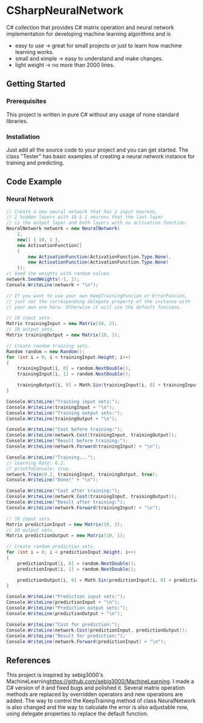 # CSharpNeuralNetwork

C# collection that provides C# matrix operation and neural network implementation for developing machine learning algorithms and is

- easy to use -> great for small projects or just to learn how machine learning works.
- small and simple -> easy to understand and make changes.
- light weight -> no more than 2000 lines.

## Getting Started

### Prerequisites

This project is written in pure C# without any usage of none standard libraries.

### Installation

Just add all the source code to your project and you can get started. The class "Tester" has basic examples of creating a neural network instance for training and predicting.

## Code Example

### Neural Network

```C#
// Create a new neural network that has 2 input neurons,
// 2 hidden layers with 10 & 1 neurons that the last layer
// is the output layer and both layers with no activation function.
NeuralNetwork network = new NeuralNetwork(
    2,
    new[] { 10, 1 },
    new ActivationFunction[]
    {
        new ActivationFunction(ActivationFunction.Type.None),
        new ActivationFunction(ActivationFunction.Type.None)
    });
// Seed the weights with random values.
network.SeedWeights(-1, 1);
Console.WriteLine(network + "\n");

// If you want to use your own KeepTrainingFuncion or ErrorFuncion,
// just set the corresponding delegate property of the instance with
// your own one here. Otherwise it will use the default funcions.

// 10 input sets.
Matrix trainingInput = new Matrix(10, 2);
// 10 output sets.
Matrix trainingOutput = new Matrix(10, 1);

// Create random training sets.
Random random = new Random();
for (int i = 0; i < trainingInput.Height; i++)
{
    trainingInput[i, 0] = random.NextDouble();
    trainingInput[i, 1] = random.NextDouble();

    trainingOutput[i, 0] = Math.Sin(trainingInput[i, 0] + trainingInput[i, 1]);
}

Console.WriteLine("Training input sets:");
Console.WriteLine(trainingInput + "\n");
Console.WriteLine("Training output sets:");
Console.WriteLine(trainingOutput + "\n");

Console.WriteLine("Cost before training:");
Console.WriteLine(network.Cost(trainingInput, trainingOutput));
Console.WriteLine("Result before training:");
Console.WriteLine(network.Forward(trainingInput) + "\n");

Console.WriteLine("Training...");
// learning Rate: 0.2.
// printToConsole: true.
network.Train(0.2, trainingInput, trainingOutput, true);
Console.WriteLine("Done!" + "\n");

Console.WriteLine("Cost after training:");
Console.WriteLine(network.Cost(trainingInput, trainingOutput));
Console.WriteLine("Result after training:");
Console.WriteLine(network.Forward(trainingInput) + "\n");

// 10 input sets.
Matrix predictionInput = new Matrix(10, 2);
// 10 output sets.
Matrix predictionOutput = new Matrix(10, 1);

// Create random prediction sets.
for (int i = 0; i < predictionInput.Height; i++)
{
    predictionInput[i, 0] = random.NextDouble();
    predictionInput[i, 1] = random.NextDouble();

    predictionOutput[i, 0] = Math.Sin(predictionInput[i, 0] + predictionInput[i, 1]);
}

Console.WriteLine("Prediction input sets:");
Console.WriteLine(predictionInput + "\n");
Console.WriteLine("Prediction output sets:");
Console.WriteLine(predictionOutput + "\n");

Console.WriteLine("Cost for prediction:");
Console.WriteLine(network.Cost(predictionInput, predictionOutput));
Console.WriteLine("Result for prediction:");
Console.WriteLine(network.Forward(predictionInput) + "\n");
```

## References

This project is inspired by sebig3000's MachineLearning<https://github.com/sebig3000/MachineLearning>. I made a C# version of it and fixed bugs and polished it. Several matrix operation methods are replaced by overridden operators and new operations are added. The way to control the KeepTraining method of class NeuralNetwork is also changed and the way to calculate the error is also adjustable now, using delegate properties to replace the default function.